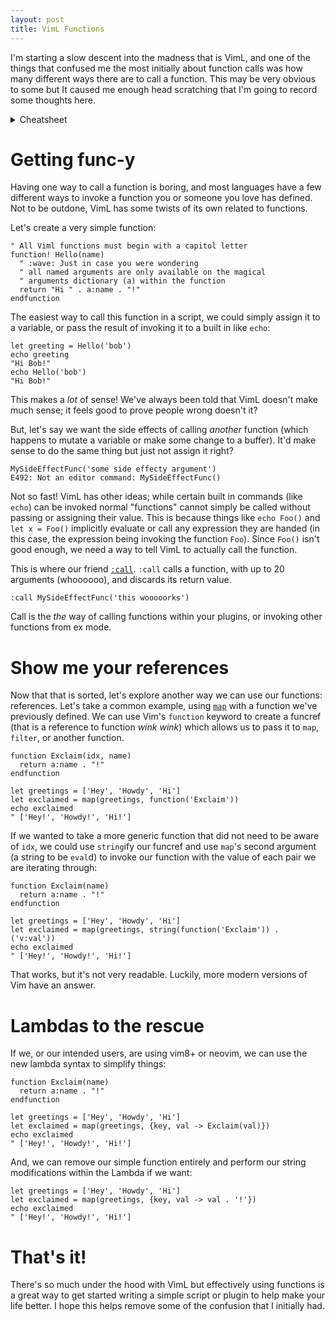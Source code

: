 ```yaml
---
layout: post
title: VimL Functions
---
```


I'm starting a slow descent into the madness that is VimL, and one of the things that confused me the most initially about function calls was how many different ways there are to call a function. This may be very obvious to some but It caused me enough head scratching that I'm going to record some thoughts here.

<details class="tldr" markdown="1">
  <summary>Cheatsheet</summary>

```viml
" All VimL functions must be called
" Operations like assignment
" or passing to another function or built in
" implicitly call a function
let var = MyFunc()
echo MyFunc()

" Otherwise, you _must_ :call a function
call MyFunc()

" You can also store a reference to your function
let FuncRef = function('MyFunc')

" and :call it with arguments or pass it to another function
call(FuncRef, 1, 2, 3)

" Or, stringify and execute it
execute 'echo ' . string(FuncRef)

" Bonus: Lambdas (vim8+ and neovim) are pretty swank
let MyLambda = { str -> str . '!' }
echo MyLambda('yay')
" yay!

echo map([1, 2, 3], { _, val -> val * 2 })
" [2, 4, 6]
```
</details>

# Getting func-y

Having one way to call a function is boring, and most languages have a few different ways to invoke a function you or someone you love has defined. Not to be outdone, VimL has some twists of its own related to functions.

Let's create a very simple function:

```viml
" All Viml functions must begin with a capitol letter
function! Hello(name)
  " :wave: Just in case you were wondering
  " all named arguments are only available on the magical
  " arguments dictionary (a) within the function
  return "Hi " . a:name . "!"
endfunction
```

The easiest way to call this function in a script, we could simply assign it to a variable, or pass the result of invoking it to a built in like `echo`:

```viml
let greeting = Hello('bob')
echo greeting
"Hi Bob!"
echo Hello('bob')
"Hi Bob!"
```

This makes a _lot_ of sense! We've always been told that VimL doesn't make much sense; it feels good to prove people wrong doesn't it?

But, let's say we want the side effects of calling _another_ function (which happens to mutate a variable or make some change to a buffer). It'd make sense to do the same thing but just not assign it right?

```viml
MySideEffectFunc('some side effecty argument')
E492: Not an editor command: MySideEffectFunc()
```

Not so fast! VimL has other ideas; while certain built in commands (like `echo`) can be invoked normal "functions" cannot simply be called without passing or assigning their value. This is because things like `echo Foo()` and `let x = Foo()` implicitly evaluate or call any expression they are handed (in this case, the expression being invoking the function `Foo`). Since `Foo()` isn't good enough, we need a way to tell VimL to actually call the function.

This is where our friend [`:call`](http://vimdoc.sourceforge.net/htmldoc/eval.html#:call). `:call` calls a function, with up to 20 arguments (whoooooo), and discards its return value.

```
:call MySideEffectFunc('this wooooorks')
```

Call is the _the_ way of calling functions within your plugins, or invoking other functions from ex mode.

# Show me your references

Now that that is sorted, let's explore another way we can use our functions: references. Let's take a common example, using [`map`](http://vimdoc.sourceforge.net/htmldoc/eval.html#map()) with a function we've previously defined. We can use Vim's `function` keyword to create a funcref (that is a reference to function *wink* *wink*) which allows us to pass it to `map`, `filter`, or another function.

```
function Exclaim(idx, name)
  return a:name . "!"
endfunction

let greetings = ['Hey', 'Howdy', 'Hi']
let exclaimed = map(greetings, function('Exclaim'))
echo exclaimed
" ['Hey!', 'Howdy!', 'Hi!']
```

If we wanted to take a more generic function that did not need to be aware of `idx`, we could use `string`ify our funcref and use `map`'s second argument (a string to be `eval`d) to invoke our function with the value of each pair we are iterating through:

```viml
function Exclaim(name)
  return a:name . "!"
endfunction

let greetings = ['Hey', 'Howdy', 'Hi']
let exclaimed = map(greetings, string(function('Exclaim')) . ('v:val'))
echo exclaimed
" ['Hey!', 'Howdy!', 'Hi!']
```

That works, but it's not very readable. Luckily, more modern versions of Vim have an answer.

# Lambdas to the rescue

If we, or our intended users, are using vim8+ or neovim, we can use the new lambda syntax to simplify things:

```viml
function Exclaim(name)
  return a:name . "!"
endfunction

let greetings = ['Hey', 'Howdy', 'Hi']
let exclaimed = map(greetings, {key, val -> Exclaim(val)})
echo exclaimed
" ['Hey!', 'Howdy!', 'Hi!']
```

And, we can remove our simple function entirely and perform our string modifications within the Lambda if we want:

```viml
let greetings = ['Hey', 'Howdy', 'Hi']
let exclaimed = map(greetings, {key, val -> val . '!'})
echo exclaimed
" ['Hey!', 'Howdy!', 'Hi!']
```

# That's it!

There's so much under the hood with VimL but effectively using functions is a great way to get started writing a simple script or plugin to help make your life better. I hope this helps remove some of the confusion that I initially had.
